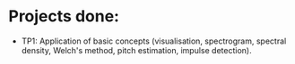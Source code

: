 # Projects done:
- TP1: Application of basic concepts (visualisation, spectrogram, spectral density, Welch's method, pitch estimation, impulse detection).
